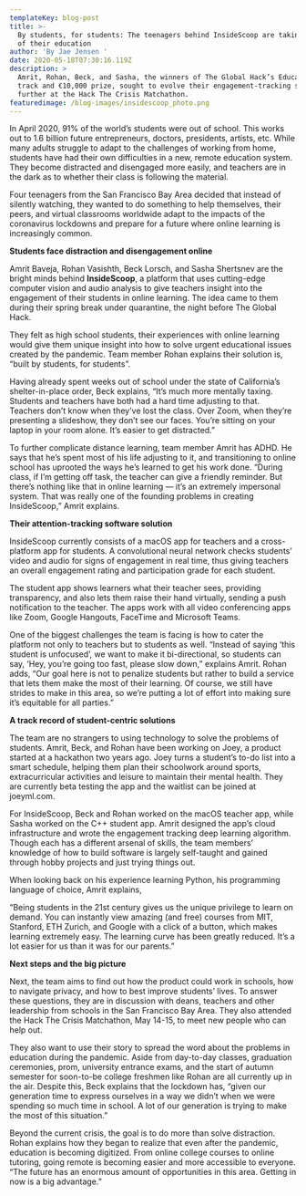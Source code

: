 ```yaml
---
templateKey: blog-post
title: >-
  By students, for students: The teenagers behind InsideScoop are taking charge
  of their education
author: 'By Jae Jensen '
date: 2020-05-18T07:30:16.119Z
description: >
  Amrit, Rohan, Beck, and Sasha, the winners of The Global Hack’s Education
  track and €10,000 prize, sought to evolve their engagement-tracking software
  further at the Hack The Crisis Matchathon.
featuredimage: /blog-images/insidescoop_photo.png
---
```

In April 2020, 91% of the world’s students were out of school. This works out to 1.6 billion future entrepreneurs, doctors, presidents, artists, etc. While many adults struggle to adapt to the challenges of working from home, students have had their own difficulties in a new, remote education system. They become distracted and disengaged more easily, and teachers are in the dark as to whether their class is following the material.



Four teenagers from the San Francisco Bay Area decided that instead of silently watching, they wanted to do something to help themselves, their peers, and virtual classrooms worldwide adapt to the impacts of the coronavirus lockdowns and prepare for a future where online learning is increasingly common.



**Students face distraction and disengagement online**

Amrit Baveja, Rohan Vasishth, Beck Lorsch, and Sasha Shertsnev are the bright minds behind **InsideScoop**, a platform that uses cutting-edge computer vision and audio analysis to give teachers insight into the engagement of their students in online learning. The idea came to them during their spring break under quarantine, the night before The Global Hack.



They felt as high school students, their experiences with online learning would give them unique insight into how to solve urgent educational issues created by the pandemic. Team member Rohan explains their solution is, “built by students, for students”.



Having already spent weeks out of school under the state of California’s shelter-in-place order, Beck explains, “It’s much more mentally taxing. Students and teachers have both had a hard time adjusting to that. Teachers don’t know when they’ve lost the class. Over Zoom, when they’re presenting a slideshow, they don’t see our faces. You’re sitting on your laptop in your room alone. It’s easier to get distracted.”



To further complicate distance learning, team member Amrit has ADHD. He says that he’s spent most of his life adjusting to it, and transitioning to online school has uprooted the ways he’s learned to get his work done. “During class, if I’m getting off task, the teacher can give a friendly reminder. But there’s nothing like that in online learning — it’s an extremely impersonal system. That was really one of the founding problems in creating InsideScoop,” Amrit explains.



**Their attention-tracking software solution**

InsideScoop currently consists of a macOS app for teachers and a cross-platform app for students. A convolutional neural network checks students’ video and audio for signs of engagement in real time, thus giving teachers an overall engagement rating and participation grade for each student.



The student app shows learners what their teacher sees, providing transparency, and also lets them raise their hand virtually, sending a push notification to the teacher. The apps work with all video conferencing apps like Zoom, Google Hangouts, FaceTime and Microsoft Teams.



One of the biggest challenges the team is facing is how to cater the platform not only to teachers but to students as well. “Instead of saying ‘this student is unfocused’, we want to make it bi-directional, so students can say, ‘Hey, you’re going too fast, please slow down,” explains Amrit. Rohan adds, “Our goal here is not to penalize students but rather to build a service that lets them make the most of their learning. Of course, we still have strides to make in this area, so we’re putting a lot of effort into making sure it’s equitable for all parties.”



**A track record of student-centric solutions**

The team are no strangers to using technology to solve the problems of students. Amrit, Beck, and Rohan have been working on Joey, a product started at a hackathon two years ago. Joey turns a student’s to-do list into a smart schedule, helping them plan their schoolwork around sports, extracurricular activities and leisure to maintain their mental health. They are currently beta testing the app and the waitlist can be joined at joeyml.com.



For InsideScoop, Beck and Rohan worked on the macOS teacher app, while Sasha worked on the C++ student app. Amrit designed the app’s cloud infrastructure and wrote the engagement tracking deep learning algorithm. Though each has a different arsenal of skills, the team members’ knowledge of how to build software is largely self-taught and gained through hobby projects and just trying things out.



When looking back on his experience learning Python, his programming language of choice, Amrit explains,

“Being students in the 21st century gives us the unique privilege to learn on demand. You can instantly view amazing (and free) courses from MIT, Stanford, ETH Zurich, and Google with a click of a button, which makes learning extremely easy. The learning curve has been greatly reduced. It’s a lot easier for us than it was for our parents.”



**Next steps and the big picture**

Next, the team aims to find out how the product could work in schools, how to navigate privacy, and how to best improve students’ lives. To answer these questions, they are in discussion with deans, teachers and other leadership from schools in the San Francisco Bay Area. They also attended the Hack The Crisis Matchathon, May 14-15, to meet new people who can help out.



They also want to use their story to spread the word about the problems in education during the pandemic. Aside from day-to-day classes, graduation ceremonies, prom, university entrance exams, and the start of autumn semester for soon-to-be college freshmen like Rohan are all currently up in the air. Despite this, Beck explains that the lockdown has, “given our generation time to express ourselves in a way we didn’t when we were spending so much time in school. A lot of our generation is trying to make the most of this situation.”



Beyond the current crisis, the goal is to do more than solve distraction. Rohan explains how they began to realize that even after the pandemic, education is becoming digitized. From online college courses to online tutoring, going remote is becoming easier and more accessible to everyone. “The future has an enormous amount of opportunities in this area. Getting in now is a big advantage.”